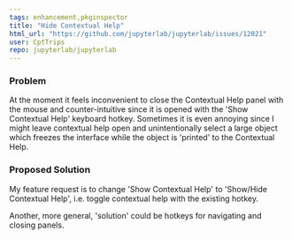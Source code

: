 ```yaml
---
tags: enhancement,pkginspector
title: "Hide Contextual Help"
html_url: "https://github.com/jupyterlab/jupyterlab/issues/12021"
user: CptTrips
repo: jupyterlab/jupyterlab
---
```


<!-- Welcome! Thank you for contributing. These HTML comments will not render in the issue, but you can delete them once you've read them if you prefer! -->

<!--
Thanks for thinking of a way to improve JupyterLab. If this solves a problem for you, then it probably solves that problem for lots of people! So the whole community will benefit from this request.


Before creating a new feature request please search the issues for relevant feature requests.
-->

### Problem

At the moment it feels inconvenient to close the Contextual Help panel with the mouse and counter-intuitive since it is opened with the 'Show Contextual Help' keyboard hotkey. Sometimes it is even annoying since I might leave contextual help open and unintentionally select a large object which freezes the interface while the object is 'printed' to the Contextual Help.

### Proposed Solution


My feature request is to change 'Show Contextual Help' to 'Show/Hide Contextual Help', i.e. toggle contextual help with the existing hotkey.

Another, more general, 'solution' could be hotkeys for navigating and closing panels.



